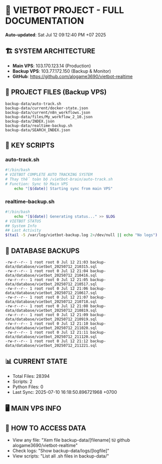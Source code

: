 # 🤖 VIETBOT PROJECT - FULL DOCUMENTATION
**Auto-updated**: Sat Jul 12 09:12:40 PM +07 2025

## 🏗️ SYSTEM ARCHITECTURE
- **Main VPS**: 103.170.123.14 (Production)
- **Backup VPS**: 103.77.172.150 (Backup & Monitor)
- **GitHub**: https://github.com/alogame3690/vietbot-realtime

## 📁 PROJECT FILES (Backup VPS)
```
backup-data/auto-track.sh
backup-data/current/docker-state.json
backup-data/current/n8n_workflows.json
backup-data/files/My_workflow_2_10.json
backup-data/INDEX.json
backup-data/realtime-backup.sh
backup-data/SEARCH_INDEX.json
```

## 🔧 KEY SCRIPTS
### auto-track.sh
```bash
#!/bin/bash
# VIETBOT COMPLETE AUTO TRACKING SYSTEM
# Thay thế toàn bộ /vietbot-brain/auto-track.sh
# Function: Sync từ Main VPS
    echo "[$(date)] Starting sync from main VPS"
```
### realtime-backup.sh
```bash
#!/bin/bash
    echo "[$(date)] Generating status..." >> $LOG
# VIETBOT STATUS
## System Info
## Last Activity
$(tail -5 /var/log/vietbot-backup.log 2>/dev/null || echo "No logs")
```

## 💾 DATABASE BACKUPS
```
-rw-r--r-- 1 root root 0 Jul 12 21:03 backup-data/database/vietbot_20250712_210315.sql
-rw-r--r-- 1 root root 0 Jul 12 21:04 backup-data/database/vietbot_20250712_210416.sql
-rw-r--r-- 1 root root 0 Jul 12 21:05 backup-data/database/vietbot_20250712_210517.sql
-rw-r--r-- 1 root root 0 Jul 12 21:06 backup-data/database/vietbot_20250712_210617.sql
-rw-r--r-- 1 root root 0 Jul 12 21:07 backup-data/database/vietbot_20250712_210718.sql
-rw-r--r-- 1 root root 0 Jul 12 21:08 backup-data/database/vietbot_20250712_210819.sql
-rw-r--r-- 1 root root 0 Jul 12 21:09 backup-data/database/vietbot_20250712_210919.sql
-rw-r--r-- 1 root root 0 Jul 12 21:10 backup-data/database/vietbot_20250712_211020.sql
-rw-r--r-- 1 root root 0 Jul 12 21:11 backup-data/database/vietbot_20250712_211120.sql
-rw-r--r-- 1 root root 0 Jul 12 21:12 backup-data/database/vietbot_20250712_211221.sql
```

## 📊 CURRENT STATE
- Total Files: 28394
- Scripts: 2
- Python Files: 0
- Last Sync: 2025-07-10 16:18:50.896721968 +0700

## 🖥️ MAIN VPS INFO


## 🚨 HOW TO ACCESS DATA
- View any file: "Xem file backup-data/[filename] từ github alogame3690/vietbot-realtime"
- Check logs: "Show backup-data/logs/[logfile]"
- View scripts: "List all .sh files in backup-data/"
